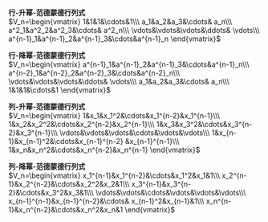 **行-升幂-范德蒙德行列式**    
 $V_n=\begin{vmatrix}    
1&1&1&\cdots&1\\\     
a_1&a_2&a_3&\cdots& a_n\\\     
a^2_1&a^2_2&a^2_3&\cdots& a^2_n\\\     
\vdots&\vdots&\vdots&\ddots& \vdots\\\     
a^{n-1}_1&a^{n-1}_2&a^{n-1}_3&\cdots&a^{n-1}_n    
\end{vmatrix}$     
    
**行-降幂-范德蒙德行列式**    
 $V_n=\begin{vmatrix}    
a^{n-1}_1&a^{n-1}_2&a^{n-1}_3&\cdots&a^{n-1}_n\\\     
a^{n-2}_1&a^{n-2}_2&a^{n-2}_3&\cdots&a^{n-2}_n\\\     
\vdots&\vdots&\vdots&\ddots& \vdots\\\     
a_1&a_2&a_3&\cdots& a_n\\\     
1&1&1&\cdots&1    
\end{vmatrix}$     
    
**列-升幂-范德蒙德行列式**    
 $V_n=\begin{vmatrix}    
1&x_1&x_1^2&\cdots&x_1^{n-2}&x_1^{n-1}\\\     
1&x_2&x_2^2&\cdots&x_2^{n-2}&x_2^{n-1}\\\     
1&x_3&x_3^2&\cdots&x_3^{n-2}&x_3^{n-1}\\\     
\vdots&\vdots&\vdots&\cdots&\vdots&\vdots\\\     
1&x_{n-1}&x_{n-1}^2&\cdots&x_{n-1}^{n-2}    
&x_{n-1}^{n-1}\\\     
1&x_n&x_n^2&\cdots&x_n^{n-2}&x_n^{n-1}    
\end{vmatrix}$     
    
**列-降幂-范德蒙德行列式**    
 $V_n=\begin{vmatrix}    
x_1^{n-1}&x_1^{n-2}&\cdots&x_1^2&x_1&1\\\     
x_2^{n-1}&x_2^{n-2}&\cdots&x_2^2&x_2&1\\\     
x_3^{n-1}&x_3^{n-2}&\cdots&x_3^2&x_3&1\\\     
\vdots&\vdots&\cdots&\vdots&\vdots&\vdots\\\     
x_{n-1}^{n-1}&x_{n-1}^{n-2}&\cdots&    
x_{n-1}^2&x_{n-1}&1\\\     
x_n^{n-1}&x_n^{n-2}&\cdots&x_n^2&x_n&1    
\end{vmatrix}$     
